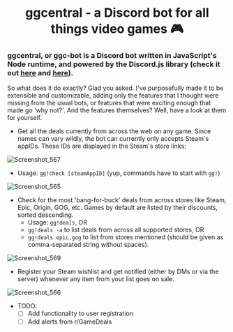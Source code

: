 <h1 align="center">
ggcentral - a Discord bot for all things video games 🎮
</h1>

### ggcentral, or ggc-bot is a Discord bot written in JavaScript's Node runtime, and powered by the Discord.js library (check it out [here](https://github.com/discordjs/discord.js) and [here](https://discordjs.guide/)).

So what does it do exactly? Glad you asked. I've purposefully made it to be extensible and customizable, adding only the features that I thought were missing from the usual bots, or features that were exciting enough that made go 'why not?'. And the features themselves? Well, have a look at them for yourself.

* Get all the deals currently from across the web on any game. Since names can vary wildly, the bot can currently only accepts Steam's appIDs. These IDs are displayed in the Steam's store links:

![Screenshot_567](https://user-images.githubusercontent.com/99959625/185499743-87c03dd1-216a-44b1-a025-a918f29e725c.png)
  * Usage: `gg!check [steamAppID]` (yup, commands have to start with `gg!`)

![Screenshot_565](https://user-images.githubusercontent.com/99959625/185499114-f6918e43-4799-4d57-a571-9a3309bc087f.png)

* Check for the most 'bang-for-buck' deals from across stores like Steam, Epic, Origin, GOG, etc. Games by default are listed by their discounts, sorted descending.
  * Usage: `gg!deals`, OR
  * `gg!deals -a` to list deals from across all supported stores, OR
  * `gg!deals epic,gog` to list from stores mentioned (should be given as comma-separated string without spaces).

![Screenshot_569](https://user-images.githubusercontent.com/99959625/185500558-cd182d0a-9b5a-416a-b369-c37c886bb0a2.png)

* Register your Steam wishlist and get notified (either by DMs or via the server) whenever any item from your list goes on sale.

![Screenshot_566](https://user-images.githubusercontent.com/99959625/185500887-49d66dba-0a7b-4de6-9ee5-f3efd8dc5aaf.png)

* TODO:
  * [ ] Add functionality to user registration
  * [ ] Add alerts from r/GameDeals
